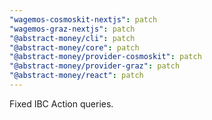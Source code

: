 ```yaml
---
"wagemos-cosmoskit-nextjs": patch
"wagemos-graz-nextjs": patch
"@abstract-money/cli": patch
"@abstract-money/core": patch
"@abstract-money/provider-cosmoskit": patch
"@abstract-money/provider-graz": patch
"@abstract-money/react": patch
---
```


Fixed IBC Action queries.
